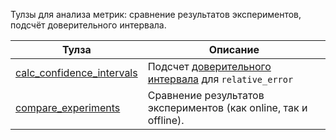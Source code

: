 Тулзы для анализа метрик: сравнение результатов экспериментов, подсчёт доверительного интервала.

| Тулза | Описание |
--- | ---
[calc_confidence_intervals](tools/calc_confidence_intervals) | Подсчет [доверительного интервала](https://ru.wikipedia.org/wiki/Доверительный_интервал) для `relative_error`
[compare_experiments](tools/compare_experiments) | Сравнение результатов экспериментов (как online, так и offline).
